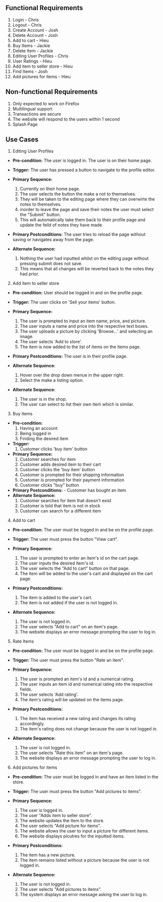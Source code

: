## Functional Requirements
1. Login - Chris
2. Logout - Chris
3. Create Account - Josh
4. Delete Account - Josh
5. Add to cart  - Hieu
6. Buy Items  - Jackie
7. Delete Item - Jackie
8. Editing User Profiles - Chris
9. User Ratings - Hieu
10. Add item to seller store - Hieu
11. Find Items - Josh
12. Add pictures for items - Hieu
## Non-functional Requirements
1. Only expected to work on Firefox
2. Multilingual support
3. Transactions are secure
4. The website will respond to the users within 1 second
5. Splash Page
## Use Cases
1. Editing User Profiles
- **Pre-condition:** The user is logged in. The user is on their home page.
- **Trigger:** The user has pressed a button to navigate to the profile editor. 
- **Primary Sequence:**
  
  1. Currently on their home page.
  2. The user selects the button the make a not to themselves.
  3. They will be taken to the editing page where they can overwirte the notes to themselves.
  4. inorder to leave the page and save their notes the user must select the "Submit" button.
  5. This will automatically take them back to their profile page and update the feild of notes they have made.

- **Primary Postconditions:** The user tries to reload the page without saving or navigates away from the page.
- **Alternate Sequence:** 
  
  1. Nothing the user had inputted whilst on the editing page without pressing submit does not save.
  2. This means that all changes will be reverted back to the notes they had prior.
  
2. Add item to seller store
- **Pre-condition:**  User should be logged in and on the profile page. 
- **Trigger:** The user clicks on 'Sell your items' button. 
- **Primary Sequence:**
  
  1. The user is prompted to input an item name, price, and picture.
  2. The user inputs a name and price into the respective text boxes.
  3. The user uploads a picture by clicking 'Browse...' and selecting an image. 
  4. The user selects 'Add to store'.
  5. The item is now added to the list of items on the items page. 

- **Primary Postconditions:** The user is in their profile page.
- **Alternate Sequence:**
  
  1. Hover over the drop down menue in the upper right.
  2. Select the make a listing option.

- **Alternate Sequence:**
  
  1. The user is in the shop.
  2. The user can select to list their own item which is similar.

3. Buy items
- **Pre-condition:** 
  1. Having an account
  2. Being logged in
  3. Finding the desired item
- **Trigger:** 
  1. Customer clicks 'buy item' button
- **Primary Sequence:**
  1. Customer searches for item
  2. Customer adds desired item to their cart
  3. Customer clicks the 'buy item' button
  4. Customer is prompted for their shipping information
  5. Customer is prompted for their payment information
  6. Customer clicks "buy" button
- **Primary Postconditions:**
        - Customer has bought an item       
- **Alternate Sequence:**
  1. Customer searches for item that doesn't exist
  2. Customer is told that item is not in stock
  3. Customer can search for a different item

4. Add to cart
- **Pre-condition:** The user must be logged in and be on the profile page.
- **Trigger:** The user must press the button "View cart".
- **Primary Sequence:**
  
  1. The user is prompted to enter an item's id on the cart page.
  2. The user inputs the desired item's id.
  2. The user selects the "Add to cart" button on that page.
  3. The item will be added to the user's cart and displayed on the cart page.

- **Primary Postconditions:** 

  1. The item is added to the user's cart.
  2. The item is not added if the user is not logged in.

- **Alternate Sequence:**
  
  1. The user is not logged in.
  2. The user selects "Add to cart" on an item's page.
  3. The website displays an error message prompting the user to log in.

5. Rate Items
- **Pre-condition:** The user must be logged in and be on the profile page.
- **Trigger:** The user must press the button "Rate an item".
- **Primary Sequence:**
  
  1. The user is prompted an item's id and a numerical rating.
  2. The user inputs an item id and numerical rating into the respective fields.
  3. The user selects 'Add rating'.
  4. The item's rating will be updated on the items page.

- **Primary Postconditions:**

  1. The item has received a new rating and changes its rating accordingly.
  2. The item's rating does not change because the user is not logged in.

- **Alternate Sequence:**
  1. The user is not logged in.
  2. The user selects "Rate this item" on an item's page.
  3. The website displays an error message prompting the user to log in.

6. Add pictures for items
  - **Pre-condition:** The user must be logged in and have an item listed in the store.
  - **Trigger:** The user must press the button "Add pictures to items".
  - **Primary Sequence:**
    1. The user is logged in.
    2. The user "Adds item to seller store".
    3. The website updates the item to the store.
    4. The user selects "Add picture for items". 
    5. The website allows the user to input a picture for different items.
    6. The website displays picutres for the inputted items.
  
- **Primary Postconditions:**
    1. The item has a new picture.  
    2. The item remains listed without a picture because the user is not logged in.  
  
- **Alternate Sequence:** 
    1. The user is not logged in.  
    2. The user selects "Add pictures to items".  
    3. The system displays an error message asking the user to log in.
